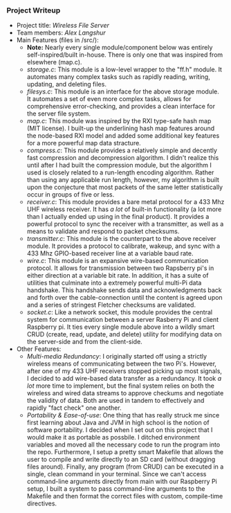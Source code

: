 ### Project Writeup

* Project title: *Wireless File Server*
* Team members: *Alex Langshur*
* Main Features (files in /src/):
  - **Note:** Nearly every single module/component below was entirely self-inspired/built in-house. There is only one that was inspired from elsewhere (map.c).
  - *storage.c*: This module is a low-level wrapper to the "ff.h" module. It automates many complex tasks such as rapidly reading, writing, updating, and deleting files. 
  - *filesys.c*: This module is an interface for the above storage module. It automates a set of even more complex tasks, allows for comprehensive error-checking, and provides a clean interface for the server file system.
  - *map.c*: This module was inspired by the RXI type-safe hash map (MIT license). I built-up the underlining hash map features around the node-based RXI model and added some additional key features for a more powerful map data stracture. 
  - *compress.c*: This module provides a relatively simple and decently fast compression and decompression algorithm. I didn't realize this until after I had built the compression module, but the algorithm I used is closely related to a run-length encoding algorithm. Rather than using any applicable run length, however, my algorithm is built upon the conjecture that most packets of the same letter statistically occur in groups of five or less.
  - *receiver.c*: This module provides a bare metal protocol for a 433 Mhz UHF wireless receiver. It has *a lot* of built-in functionality (a lot more than I actually ended up using in the final product). It provides a powerful protocol to sync the receiver with a transmitter, as well as a means to validate and respond to packet checksums.
  - *transmitter.c*: This module is the counterpart to the above receiver module. It provides a protocol to calibrate, wakeup, and sync with a 433 Mhz GPIO-based receiver line at a variable baud rate. 
  - *wire.c*: This module is an expansive wire-based communication protocol. It allows for transmission between two Rapsberry pi's in either direction at a variable bit rate. In addition, it has a suite of utilities that culminate into a extremely powerful multi-Pi data handshake. This handshake sends data and acknowledgments back and forth over the cable-connection until the content is agreed upon and a series of stringest Fletcher checksums are validated.
  - *socket.c*: Like a network socket, this module provides the central system for communication between a server Rasberry Pi and client Raspberry pi. It ties every single module above into a wildly smart CRUD (create, read, update, and delete) utility for modifying data on the server-side and from the client-side.
* Other Features:
  - *Multi-media Redundancy*: I originally started off using a strictly wireless means of communicating between the two Pi's. However, after one of my 433 UHF receivers stopped picking up most signals, I decided to add wire-based data transfer as a redundancy. It took *a lot* more time to implement, but the final system relies on both the wireless and wired data streams to approve checkums and negotiate the validity of data. Both are used in tandem to effectively and rapidly "fact check" one another.
  - *Portability & Ease-of-use*: One thing that has really struck me since first learning about Java and JVM in high school is the notion of software portability. I decided when I set out on this project that I would make it as portable as possbile. I ditched environment variables and moved all the necessary code to run the program into the repo. Furthermore, I setup a pretty smart Makefile that allows the user to compile and write directly to an SD card (without dragging files around). Finally, any program (from CRUD) can be executed in a single, clean command in your terminal. Since we can't access command-line arguments directly from main with our Raspberry Pi setup, I built a system to pass command-line arguments to the Makefile and then format the correct files with custom, compile-time directives. 
  
